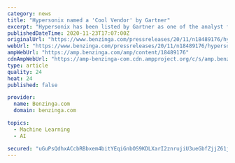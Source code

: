 ```yaml
---
category: news
title: "Hypersonix named a 'Cool Vendor' by Gartner"
excerpt: "Hypersonix has been listed by Gartner as one of the analyst firm's 'cool vendors' within the food / retail industry. The Hypersonix platform delivers simplified and instant access to diagnostic, predictive,"
publishedDateTime: 2020-11-23T17:07:00Z
originalUrl: "https://www.benzinga.com/pressreleases/20/11/n18489176/hypersonix-named-a-cool-vendor-by-gartner"
webUrl: "https://www.benzinga.com/pressreleases/20/11/n18489176/hypersonix-named-a-cool-vendor-by-gartner"
ampWebUrl: "https://amp.benzinga.com/amp/content/18489176"
cdnAmpWebUrl: "https://amp-benzinga-com.cdn.ampproject.org/c/s/amp.benzinga.com/amp/content/18489176"
type: article
quality: 24
heat: 24
published: false

provider:
  name: Benzinga.com
  domain: benzinga.com

topics:
  - Machine Learning
  - AI

secured: "uGuPsQdhxACcbRBbxem4bitYEqiGnbOS9KDLXarI2znrujiU3ueGbfZjjZ61jxhrxA6+jDppNY4uh/55hWAJjIf2BJiADyjdLA+zU1FDsAkcIrsDmZ8W7dBhLZ7yTAkUEwrzuGfo9NywXazeTIsd5A2bW9HOY8qkbKrnr+GNj3jwbO4okTlFkKdMPq4ccSF39Et6+cA78VLAZNSS/S5t7ij7fQ8Rv6Hw8HhvdzpWJM62DK5d23hLoZ1x0ke8dTY0eK/9gCTThgQjxEcs8/iaKlhNIKxcU9ufPaxHy+YzpHH5xjhe7ulLiQG0urDuZywHWM81PI7dW71TLEOv11qFrlXnxpagLAQFjlVDC1WT5sY=;hzSLIu2hf64YlKIjiMFJTg=="
---
```


